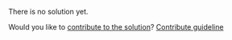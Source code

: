 
There is no solution yet.

Would you like to [contribute to the solution](https://github.com/BFEdev/BFE.dev-solutions/blob/main/typescript/implement-mapunion-u-m_en.md)? [Contribute guideline](https://github.com/BFEdev/BFE.dev-solutions#how-to-contribute)
